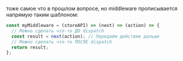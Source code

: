 
тоже самое что в прошлом вопросе, но middleware прописывается напрямую таким шаблоном:

```js
const myMiddleware = (storeAPI) => (next) => (action) => {
  // Можно сделать что-то ДО dispatch
  const result = next(action); // Передаём действие дальше
  // Можно сделать что-то ПОСЛЕ dispatch
  return result;
};
```